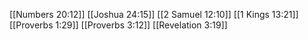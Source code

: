 [[Numbers 20:12]]
[[Joshua 24:15]]
[[2 Samuel 12:10]]
[[1 Kings 13:21]]
[[Proverbs 1:29]]
[[Proverbs 3:12]]
[[Revelation 3:19]]
